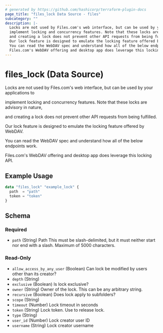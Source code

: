 ```yaml
---
# generated by https://github.com/hashicorp/terraform-plugin-docs
page_title: "files_lock Data Source - files"
subcategory: ""
description: |-
  Locks are not used by Files.com's web interface, but can be used by your applications to
  implement locking and concurrency features. Note that these locks are advisory in nature,
  and creating a lock does not prevent other API requests from being fulfilled.
  Our lock feature is designed to emulate the locking feature offered by WebDAV.
  You can read the WebDAV spec and understand how all of the below endpoints work.
  Files.com's WebDAV offering and desktop app does leverage this locking API.
---
```


# files_lock (Data Source)

Locks are not used by Files.com's web interface, but can be used by your applications to

implement locking and concurrency features. Note that these locks are advisory in nature,

and creating a lock does not prevent other API requests from being fulfilled.



Our lock feature is designed to emulate the locking feature offered by WebDAV.

You can read the WebDAV spec and understand how all of the below endpoints work.



Files.com's WebDAV offering and desktop app does leverage this locking API.

## Example Usage

```terraform
data "files_lock" "example_lock" {
  path  = "path"
  token = "token"
}
```

<!-- schema generated by tfplugindocs -->
## Schema

### Required

- `path` (String) Path This must be slash-delimited, but it must neither start nor end with a slash. Maximum of 5000 characters.

### Read-Only

- `allow_access_by_any_user` (Boolean) Can lock be modified by users other than its creator?
- `depth` (String)
- `exclusive` (Boolean) Is lock exclusive?
- `owner` (String) Owner of the lock.  This can be any arbitrary string.
- `recursive` (Boolean) Does lock apply to subfolders?
- `scope` (String)
- `timeout` (Number) Lock timeout in seconds
- `token` (String) Lock token.  Use to release lock.
- `type` (String)
- `user_id` (Number) Lock creator user ID
- `username` (String) Lock creator username
